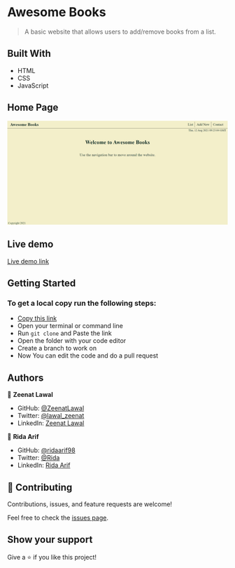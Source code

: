 # Awesome Books

> A basic website that allows users to add/remove books from a list.

## Built With

- HTML
- CSS
- JavaScript

## Home Page
![screenshot](./Homepage.png)

## Live demo

[Live demo link](https://ridaarif98.github.io/awseomeBooks-m2/)

## Getting Started

### To get a local copy run the following steps:

- [Copy this link](https://github.com/ridaarif98/awseomeBooks-m2.git)
- Open your terminal or command line
- Run `git clone` and Paste the link
- Open the folder with your code editor
- Create a branch to work on
- Now You can edit the code and do a pull request

## Authors

👤 **Zeenat Lawal**

- GitHub: [@ZeenatLawal](https://github.com/ZeenatLawal)
- Twitter: [@lawal_zeenat](https://twitter.com/lawal_zeenat)
- LinkedIn: [Zeenat Lawal](https://www.linkedin.com/in/zeenatlawal/)

👤 **Rida Arif**

- GitHub: [@ridaarif98](https://github.com/ridaarif98)
- Twitter: [@Rida](https://twitter.com/Rida29984906)
- LinkedIn: [Rida Arif](https://www.linkedin.com/in/rida-arif-90945520b/)

## 🤝 Contributing

Contributions, issues, and feature requests are welcome!

Feel free to check the [issues page](https://github.com/ridaarif98/awseomeBooks-m2/issues).

## Show your support

Give a ⭐️ if you like this project!